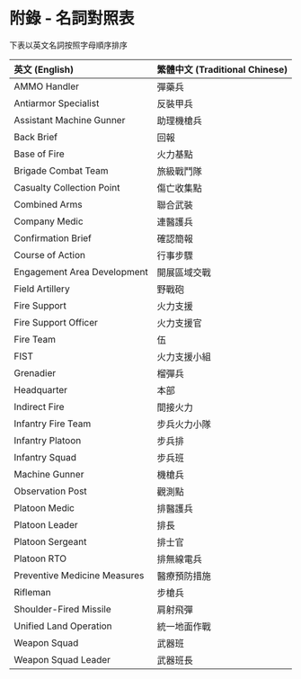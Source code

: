 # 附錄 - 名詞對照表

下表以英文名詞按照字母順序排序

| 英文 (English) | 繁體中文 (Traditional Chinese) |
| :------------- | :------------- |
| AMMO Handler | 彈藥兵 |
| Antiarmor Specialist | 反裝甲兵 |
| Assistant Machine Gunner | 助理機槍兵 |
| Back Brief | 回報 |
| Base of Fire | 火力基點 |
| Brigade Combat Team | 旅級戰鬥隊 |
| Casualty Collection Point | 傷亡收集點 |
| Combined Arms | 聯合武裝 |
| Company Medic | 連醫護兵 |
| Confirmation Brief | 確認簡報 |
| Course of Action | 行事步驟 |
| Engagement Area Development | 開展區域交戰 |
| Field Artillery | 野戰砲 |
| Fire Support | 火力支援 |
| Fire Support Officer | 火力支援官 |
| Fire Team | 伍 |
| FIST | 火力支援小組 |
| Grenadier | 榴彈兵 |
| Headquarter | 本部 |
| Indirect Fire | 間接火力 |
| Infantry Fire Team | 步兵火力小隊 |
| Infantry Platoon | 步兵排 |
| Infantry Squad | 步兵班 |
| Machine Gunner | 機槍兵 |
| Observation Post | 觀測點 |
| Platoon Medic | 排醫護兵 |
| Platoon Leader | 排長 |
| Platoon Sergeant | 排士官 |
| Platoon RTO | 排無線電兵 |
| Preventive Medicine Measures | 醫療預防措施 |
| Rifleman | 步槍兵 |
| Shoulder-Fired Missile | 肩射飛彈 |
| Unified Land Operation | 統一地面作戰 |
| Weapon Squad | 武器班 |
| Weapon Squad Leader | 武器班長 |
